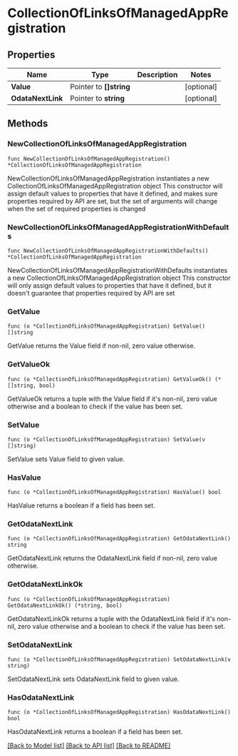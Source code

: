 # CollectionOfLinksOfManagedAppRegistration

## Properties

Name | Type | Description | Notes
------------ | ------------- | ------------- | -------------
**Value** | Pointer to **[]string** |  | [optional] 
**OdataNextLink** | Pointer to **string** |  | [optional] 

## Methods

### NewCollectionOfLinksOfManagedAppRegistration

`func NewCollectionOfLinksOfManagedAppRegistration() *CollectionOfLinksOfManagedAppRegistration`

NewCollectionOfLinksOfManagedAppRegistration instantiates a new CollectionOfLinksOfManagedAppRegistration object
This constructor will assign default values to properties that have it defined,
and makes sure properties required by API are set, but the set of arguments
will change when the set of required properties is changed

### NewCollectionOfLinksOfManagedAppRegistrationWithDefaults

`func NewCollectionOfLinksOfManagedAppRegistrationWithDefaults() *CollectionOfLinksOfManagedAppRegistration`

NewCollectionOfLinksOfManagedAppRegistrationWithDefaults instantiates a new CollectionOfLinksOfManagedAppRegistration object
This constructor will only assign default values to properties that have it defined,
but it doesn't guarantee that properties required by API are set

### GetValue

`func (o *CollectionOfLinksOfManagedAppRegistration) GetValue() []string`

GetValue returns the Value field if non-nil, zero value otherwise.

### GetValueOk

`func (o *CollectionOfLinksOfManagedAppRegistration) GetValueOk() (*[]string, bool)`

GetValueOk returns a tuple with the Value field if it's non-nil, zero value otherwise
and a boolean to check if the value has been set.

### SetValue

`func (o *CollectionOfLinksOfManagedAppRegistration) SetValue(v []string)`

SetValue sets Value field to given value.

### HasValue

`func (o *CollectionOfLinksOfManagedAppRegistration) HasValue() bool`

HasValue returns a boolean if a field has been set.

### GetOdataNextLink

`func (o *CollectionOfLinksOfManagedAppRegistration) GetOdataNextLink() string`

GetOdataNextLink returns the OdataNextLink field if non-nil, zero value otherwise.

### GetOdataNextLinkOk

`func (o *CollectionOfLinksOfManagedAppRegistration) GetOdataNextLinkOk() (*string, bool)`

GetOdataNextLinkOk returns a tuple with the OdataNextLink field if it's non-nil, zero value otherwise
and a boolean to check if the value has been set.

### SetOdataNextLink

`func (o *CollectionOfLinksOfManagedAppRegistration) SetOdataNextLink(v string)`

SetOdataNextLink sets OdataNextLink field to given value.

### HasOdataNextLink

`func (o *CollectionOfLinksOfManagedAppRegistration) HasOdataNextLink() bool`

HasOdataNextLink returns a boolean if a field has been set.


[[Back to Model list]](../README.md#documentation-for-models) [[Back to API list]](../README.md#documentation-for-api-endpoints) [[Back to README]](../README.md)


